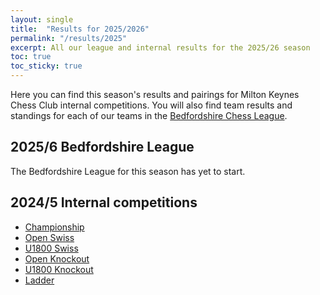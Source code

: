 ```yaml
---
layout: single
title:  "Results for 2025/2026"
permalink: "/results/2025"
excerpt: All our league and internal results for the 2025/26 season
toc: true
toc_sticky: true
---
```


Here you can find this season's results and pairings for Milton Keynes Chess Club internal competitions. You will also find team results and standings for each of our teams in the [Bedfordshire Chess League](https://lms.englishchess.org.uk/lms/organisation/308).

## 2025/6 Bedfordshire League

The Bedfordshire League for this season has yet to start.

## 2024/5 Internal competitions

<ul>
	<li><a href="/results/2025/club-championship.html">Championship</a></li>
	<li><a href="/results/2025/open-swiss.html">Open Swiss</a></li>
	<li><a href="/results/2025/u1800-swiss.html">U1800 Swiss</a></li>
	<li><a href="/results/2025/open-ko.html">Open Knockout</a></li>
	<li><a href="/results/2025/u1800-ko.html">U1800 Knockout</a></li>
	<li><a href="/results/2025/ladder.html">Ladder</a></li>
</ul>